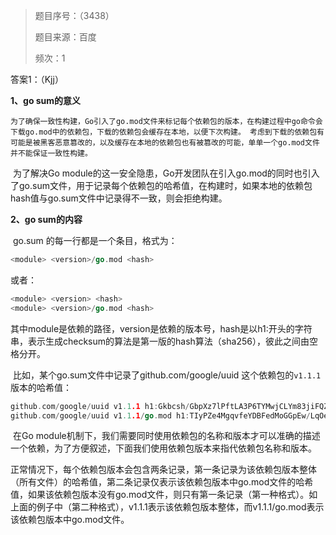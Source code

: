 > 题目序号：（3438）
>
> 题目来源：百度
>
> 频次：1

答案1：（Kjj）

**1、go sum的意义**

	为了确保一致性构建，Go引入了go.mod文件来标记每个依赖包的版本，在构建过程中go命令会下载go.mod中的依赖包，下载的依赖包会缓存在本地，以便下次构建。 考虑到下载的依赖包有可能是被黑客恶意篡改的，以及缓存在本地的依赖包也有被篡改的可能，单单一个go.mod文件并不能保证一致性构建。

​	为了解决Go module的这一安全隐患，Go开发团队在引入go.mod的同时也引入了go.sum文件，用于记录每个依赖包的哈希值，在构建时，如果本地的依赖包hash值与go.sum文件中记录得不一致，则会拒绝构建。

**2、go sum的内容**

​	go.sum 的每一行都是一个条目，格式为：

```go
<module> <version>/go.mod <hash>
```

或者：

```go
<module> <version> <hash>
<module> <version>/go.mod <hash>
```

​	其中module是依赖的路径，version是依赖的版本号，hash是以h1:开头的字符串，表示生成checksum的算法是第一版的hash算法（sha256），彼此之间由空格分开。

​	比如，某个go.sum文件中记录了github.com/google/uuid 这个依赖包的`v1.1.1`版本的哈希值：

```go
github.com/google/uuid v1.1.1 h1:Gkbcsh/GbpXz7lPftLA3P6TYMwjCLYm83jiFQZF/3gY=  
github.com/google/uuid v1.1.1/go.mod h1:TIyPZe4MgqvfeYDBFedMoGGpEw/LqOeaOT+nhxU+yHo=
```

​	在Go module机制下，我们需要同时使用依赖包的名称和版本才可以准确的描述一个依赖，为了方便叙述，下面我们使用依赖包版本来指代依赖包名称和版本。

​	正常情况下，每个依赖包版本会包含两条记录，第一条记录为该依赖包版本整体（所有文件）的哈希值，第二条记录仅表示该依赖包版本中go.mod文件的哈希值，如果该依赖包版本没有go.mod文件，则只有第一条记录（第一种格式）。如上面的例子中（第二种格式），v1.1.1表示该依赖包版本整体，而v1.1.1/go.mod表示该依赖包版本中go.mod文件。